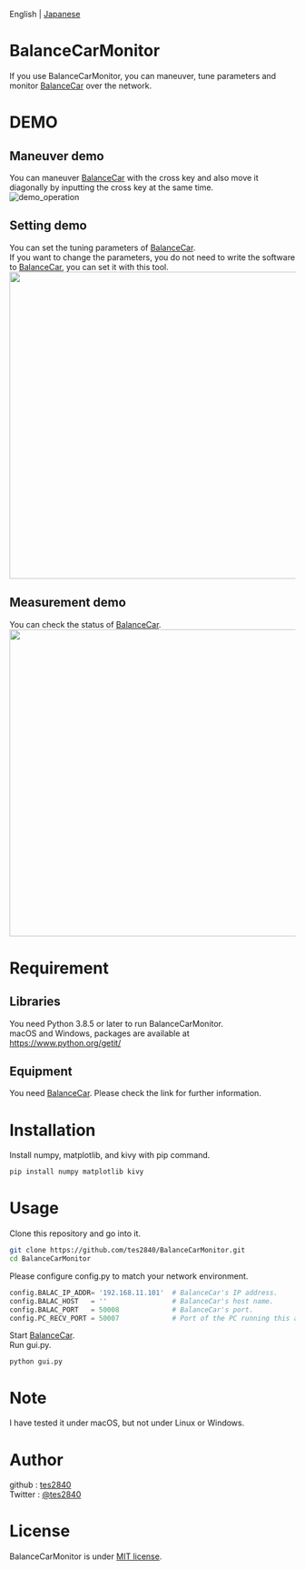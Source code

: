 English | [Japanese](README_jp.md)  
# BalanceCarMonitor
If you use BalanceCarMonitor, you can maneuver, tune parameters and monitor [BalanceCar](https://github.com/tes2840/BalanceCar) over the network.  

# DEMO
## Maneuver demo 
You can maneuver [BalanceCar](https://github.com/tes2840/BalanceCar) with the cross key and also move it diagonally by inputting the cross key at the same time.  
![demo_operation](https://github.com/tes2840/BalanceCarMonitor/wiki/images/BalanceCarMonitor_Demo_Operation.gif)

## Setting demo
You can set the tuning parameters of [BalanceCar](https://github.com/tes2840/BalanceCar).  
If you want to change the parameters, you do not need to write the software to [BalanceCar](https://github.com/tes2840/BalanceCar), you can set it with this tool.  
<img src="https://github.com/tes2840/BalanceCarMonitor/wiki/images/BalanceCarMonitor_Demo_Setting.png" width="540">

## Measurement demo  
You can check the status of [BalanceCar](https://github.com/tes2840/BalanceCar).   
<img src="https://github.com/tes2840/BalanceCarMonitor/wiki/images/BalanceCarMonitor_Demo_Mesurement.gif" width="540">
 
# Requirement
## Libraries
You need Python 3.8.5 or later to run BalanceCarMonitor.  
macOS and Windows, packages are available at  
https://www.python.org/getit/

## Equipment
You need [BalanceCar](https://github.com/tes2840/BalanceCar). Please check the link for further information.    

# Installation
Install numpy, matplotlib, and kivy with pip command.
 
```bash
pip install numpy matplotlib kivy
```  

# Usage 
Clone this repository and go into it. 
```bash
git clone https://github.com/tes2840/BalanceCarMonitor.git
cd BalanceCarMonitor
```
Please configure config.py to match your network environment.  

```python:config.py
config.BALAC_IP_ADDR= '192.168.11.101'  # BalanceCar's IP address.
config.BALAC_HOST   = ''                # BalanceCar's host name.
config.BALAC_PORT   = 50008             # BalanceCar's port.
config.PC_RECV_PORT = 50007             # Port of the PC running this application.
```
Start [BalanceCar](https://github.com/tes2840/BalanceCar).  
Run gui.py.
```
python gui.py
```
 
# Note
I have tested it under macOS, but not under Linux or Windows.   
 
# Author
github : [tes2840](https://github.com/tes2840/)  
Twitter : [@tes2840](https://twitter.com/tes2840)
 
# License
BalanceCarMonitor is under [MIT license](https://en.wikipedia.org/wiki/MIT_License).
